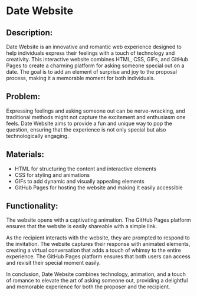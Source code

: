 # Date Website

## Description:
Date Website is an innovative and romantic web experience designed to help individuals express their feelings with a touch of technology and creativity. This interactive website combines HTML, CSS, GIFs, and GitHub Pages to create a charming platform for asking someone special out on a date. The goal is to add an element of surprise and joy to the proposal process, making it a memorable moment for both individuals.

## Problem:
Expressing feelings and asking someone out can be nerve-wracking, and traditional methods might not capture the excitement and enthusiasm one feels. Date Website aims to provide a fun and unique way to pop the question, ensuring that the experience is not only special but also technologically engaging.

## Materials:
- HTML for structuring the content and interactive elements
- CSS for styling and animations
- GIFs to add dynamic and visually appealing elements
- GitHub Pages for hosting the website and making it easily accessible

## Functionality:
The website opens with a captivating animation. The GitHub Pages platform ensures that the website is easily shareable with a simple link.

As the recipient interacts with the website, they are prompted to respond to the invitation. The website captures their response with animated elements, creating a virtual conversation that adds a touch of whimsy to the entire experience. The GitHub Pages platform ensures that both users can access and revisit their special moment easily.

In conclusion, Date Website combines technology, animation, and a touch of romance to elevate the art of asking someone out, providing a delightful and memorable experience for both the proposer and the recipient.
